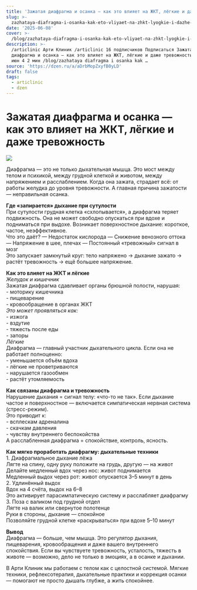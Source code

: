 ```yaml
---
title: 'Зажатая диафрагма и осанка — как это влияет на ЖКТ, лёгкие и даже тревожность'
slug: >-
  zazhataya-diafragma-i-osanka-kak-eto-vliyaet-na-zhkt-lyogkie-i-dazhe-trevozhnost
date: '2025-06-08'
cover: >-
  /blog/zazhataya-diafragma-i-osanka-kak-eto-vliyaet-na-zhkt-lyogkie-i-dazhe-trevozhnost/cover.jpg
description: >-
  /articlinic Арти Клиник /articlinic 16 подписчиков Подписаться Зажатая
  диафрагма и осанка — как это влияет на ЖКТ, лёгкие и даже тревожность 8 июня8
  июн 4 2 мин /blog/zazhataya diafragma i osanka kak …
source: 'https://dzen.ru/a/aDrbMopZxyfB0yLD'
draft: false
tags:
  - articlinic
  - dzen
---
```


# Зажатая диафрагма и осанка — как это влияет на ЖКТ, лёгкие и даже тревожность

![](/blog/zazhataya-diafragma-i-osanka-kak-eto-vliyaet-na-zhkt-lyogkie-i-dazhe-trevozhnost/img-0.jpg)

Диафрагма — это не только дыхательная мышца. Это мост между телом и психикой, между грудной клеткой и животом, между напряжением и расслаблением. Когда она зажата, страдает всё: от работы желудка до уровня тревожности. А главная причина зажатости — неправильная осанка.  
  
**Где «запирается» дыхание при сутулости**  
При сутулости грудная клетка «схлопывается», а диафрагма теряет подвижность. Она не может свободно опускаться при вдохе и подниматься при выдохе. Возникает поверхностное дыхание: короткое, частое, неэффективное.  
Что это даёт? — Недостаток кислорода — Снижение венозного оттока — Напряжение в шее, плечах — Постоянный «тревожный» сигнал в мозг  
Это запускает замкнутый круг: тело напряжено → дыхание зажато → растёт тревожность → ещё большее напряжение.  
  
**Как это влияет на ЖКТ и лёгкие**  
_Желудок и кишечник_  
Зажатая диафрагма сдавливает органы брюшной полости, нарушая:  
\- моторику кишечника  
\- пищеварение  
\- кровообращение в органах ЖКТ  
_Это может проявляться как:_  
\- изжога  
\- вздутие  
\- тяжесть после еды  
\- запоры  
_Лёгкие_  
Диафрагма — главный участник дыхательного цикла. Если она не работает полноценно:  
\- уменьшается объём вдоха  
\- лёгкие не проветриваются  
\- нарушается газообмен  
\- растёт утомляемость  
  
**Как связаны диафрагма и тревожность**  
Нарушение дыхания = сигнал телу: «что-то не так». Если дыхание частое и поверхностное — включается симпатическая нервная система (стресс-режим).  
Это приводит к:  
\- всплескам адреналина  
\- скачкам давления  
\- чувству внутреннего беспокойства  
А расслабленная диафрагма = спокойствие, контроль, ясность.  
  
**Как мягко проработать диафрагму: дыхательные техники**  
1\. Диафрагмальное дыхание лёжа  
Лягте на спину, одну руку положите на грудь, другую — на живот  
Делайте медленный вдох через нос: живот поднимается  
Медленный выдох через рот: живот опускается 3–5 минут в день  
2\. Удлинённый выдох  
Вдох на 4 счёта, выдох на 6–8  
Это активирует парасимпатическую систему и расслабляет диафрагму  
3\. Поза с валиком под грудной отдел  
Лягте на валик или свернутое полотенце  
Руки в стороны, дыхание — спокойное  
Позволяйте грудной клетке «раскрываться» при вдохе 5–10 минут  
  
**Вывод**  
Диафрагма — больше, чем мышца. Это регулятор дыхания, пищеварения, кровообращения и даже вашего внутреннего спокойствия. Если вы чувствуете тревожность, усталость, тяжесть в животе — возможно, дело не только в эмоциях, а в осанке и дыхании.

В Арти Клиник мы работаем с телом как с целостной системой. Мягкие техники, рефлексотерапия, дыхательные практики и коррекция осанки — помогают не просто дышать глубже, а жить спокойнее.